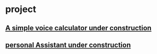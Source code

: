 # project
## [A simple voice calculator under construction](first.py)
## [personal Assistant under construction](personalAssistant.py)
